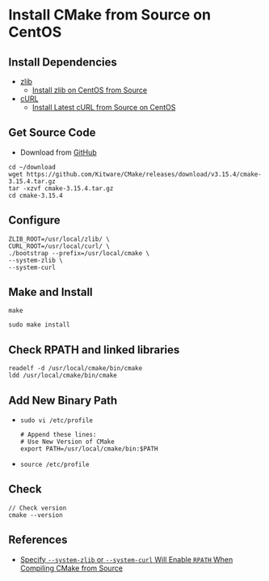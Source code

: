 # Install CMake from Source on CentOS

## Install Dependencies
* [zlib](https://www.zlib.net/)
  * [Install zlib on CentOS from Source](https://github.com/northbright/Notes/blob/master/zlib/install-zlib-on-centos-from-source.md)
* [cURL](https://curl.haxx.se/) 
  * [Install Latest cURL from Source on CentOS](https://github.com/northbright/Notes/blob/master/curl/install-latest-curl-from-source-on-centos.md)

## Get Source Code
* Download from [GitHub](https://github.com/Kitware/CMake/releases)

```
cd ~/download
wget https://github.com/Kitware/CMake/releases/download/v3.15.4/cmake-3.15.4.tar.gz
tar -xzvf cmake-3.15.4.tar.gz
cd cmake-3.15.4
```

## Configure
```
ZLIB_ROOT=/usr/local/zlib/ \
CURL_ROOT=/usr/local/curl/ \
./bootstrap --prefix=/usr/local/cmake \
--system-zlib \
--system-curl
```

## Make and Install
```
make

sudo make install
```

## Check RPATH and linked libraries
```
readelf -d /usr/local/cmake/bin/cmake
ldd /usr/local/cmake/bin/cmake
```

## Add New Binary Path
* `sudo vi /etc/profile`

      # Append these lines:
      # Use New Version of CMake
      export PATH=/usr/local/cmake/bin:$PATH

* `source /etc/profile`


## Check
```
// Check version
cmake --version
```

## References
* [Specify `--system-zlib` or `--system-curl` Will Enable `RPATH` When Compiling CMake from Source](specify-system-zlib-or-curl-will-enable-rpath-when-build-cmake-from-source.md)

